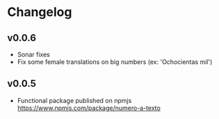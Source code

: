 # Changelog

## v0.0.6

* Sonar fixes
* Fix some female translations on big numbers (ex: 'Ochocientas mil')

## v0.0.5

* Functional package published on npmjs <https://www.npmjs.com/package/numero-a-texto>
